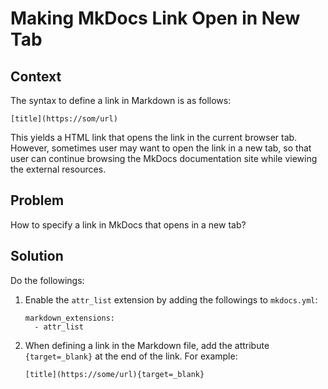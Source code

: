 # Making MkDocs Link Open in New Tab

## Context

The syntax to define a link in Markdown is as follows:

```
[title](https://som/url)
```

This yields a HTML link that opens the link in the current browser tab. However, sometimes user may want to open the link in a new tab, so that user can continue browsing the MkDocs documentation site while viewing the external resources.

## Problem

How to specify a link in MkDocs that opens in a new tab?

## Solution 

Do the followings:

1. Enable the `attr_list` extension by adding the followings to `mkdocs.yml`:

    ```
    markdown_extensions:
      - attr_list
    ```

2. When defining a link in the Markdown file, add the attribute `{target=_blank}` at the end of the link. For example:

    ```
    [title](https://some/url){target=_blank}
    ```

